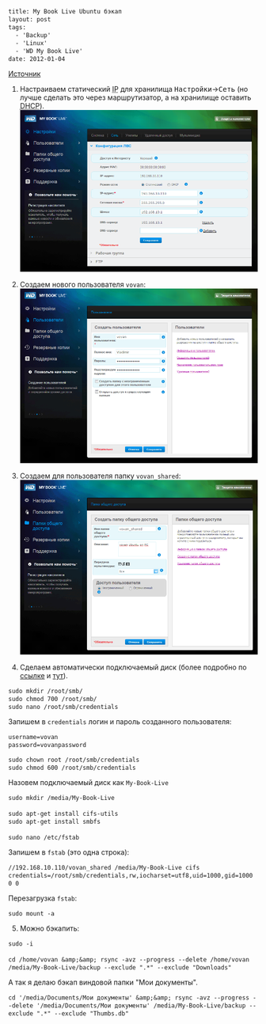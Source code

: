 ```
title: My Book Live Ubuntu бэкап
layout: post
tags:
  - 'Backup'
  - 'Linux'
  - 'WD My Book Live'
date: 2012-01-04
```

[Источник](http://statuscritical.co.za/node/40)


1. Настраиваем статический <acronym title="Internet Protocol">IP</acronym> для хранилища <kbd>Настройки</kbd>→<kbd>Сеть</kbd> (но лучше сделать это через маршрутизатор, а на хранилище оставить <acronym title="Dynamic Host Configuration Protocol">DHCP</acronym>).
![Настройка статического IP](/images/my-book-live-ubuntu-backup/my-book-live-ubuntu-backup__configure-1.png)


2. Создаем нового пользователя `vovan`:
![Добавление нового пользователя](/images/my-book-live-ubuntu-backup/my-book-live-ubuntu-backup__configure-2.png)


3. Создаем для пользователя папку `vovan_shared`:
![Добавление папки для пользователя](/images/my-book-live-ubuntu-backup/my-book-live-ubuntu-backup__configure-3.png)


4. Сделаем автоматически подключаемый диск (более подробно по [ссылке](http://ubuntuforums.org/showthread.php?t=1658828) и [тут](https://help.ubuntu.com/community/MountWindowsSharesPermanently)).

```
sudo mkdir /root/smb/
sudo chmod 700 /root/smb/
sudo nano /root/smb/credentials
```

Запишем в `credentials` логин и пароль созданного пользователя:

```
username=vovan
password=vovanpassword
```

```
sudo chown root /root/smb/credentials
sudo chmod 600 /root/smb/credentials
```

Назовем подключаемый диск как `My-Book-Live`

```
sudo mkdir /media/My-Book-Live

sudo apt-get install cifs-utils
sudo apt-get install smbfs

sudo nano /etc/fstab
```

Запишем в `fstab` (это одна строка):

```
//192.168.10.110/vovan_shared /media/My-Book-Live cifs credentials=/root/smb/credentials,rw,iocharset=utf8,uid=1000,gid=1000 0 0
```

Перезагрузка `fstab`:

```
sudo mount -a
```


5. Можно бэкапить:

```
sudo -i

cd /home/vovan &amp;&amp; rsync -avz --progress --delete /home/vovan /media/My-Book-Live/backup --exclude ".*" --exclude "Downloads"
```

А так я делаю бэкап виндовой папки "Мои документы".

```
cd '/media/Documents/Мои документы' &amp;&amp; rsync -avz --progress --delete '/media/Documents/Мои документы' /media/My-Book-Live/backup --exclude ".*" --exclude "Thumbs.db"
```
